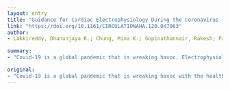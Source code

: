 ```yaml
---
layout: entry
title: "Guidance for Cardiac Electrophysiology During the Coronavirus (COVID-19) Pandemic from the Heart Rhythm Society COVID-19 Task Force; Electrophysiology Section of the American College of Cardiology; and the Electrocardiography and Arrhythmias Committee of"
link: "https://doi.org/10.1161/CIRCULATIONAHA.120.047063"
author:
- Lakkireddy, Dhanunjaya R.; Chung, Mina K.; Gopinathannair, Rakesh; Patton, Kristen K.; Gluckman, Ty J.; Turagam, Mohit; Cheung, Jim; Patel, Parin; Sotomonte, Jaun; Lampert, Rachel; Han, Janet K.; Rajagopalan, Bharath; Eckhardt, Lee; Joglar, Jose; Sandau, Kristin; Olshansky, Brian; Wan, Elaine; Noseworthy, Peter A.; Leal, Miguel; Kaufman, Elizabeth; Gutierrez, Alejandra; Marine, Joseph M.; Wang, Paul J.; Russo, Andrea M.

summary:
- "Covid-19 is a global pandemic that is wreaking havoc. Electrophysiologists have been impacted personally and professionally by this global catastrophe. We describe the impact of COVID-19 on cardiac arrhythmias and methods of triage based on acuity and patient comorbidities. Discuss resource conservation and role of tele-medicine in remote patient care along with management strategies for affected patients."

original:
- "Covid-19 is a global pandemic that is wreaking havoc with the health and economy of much of human civilization. Electrophysiologists have been impacted personally and professionally by this global catastrophe. In this joint document from representatives of the HRS, ACC and AHA we identify the potential risks of exposure to patients, allied health care staff, industry representatives and hospital administrators. We describe the impact of COVID-19 on cardiac arrhythmias and methods of triage based on acuity and patient comorbidities. We provide guidance for managing invasive and non-invasive electrophysiology procedures, clinic visits and cardiac device interrogations. We discuss resource conservation and the role of tele-medicine in remote patient care along with management strategies for affected patients."
---
```


